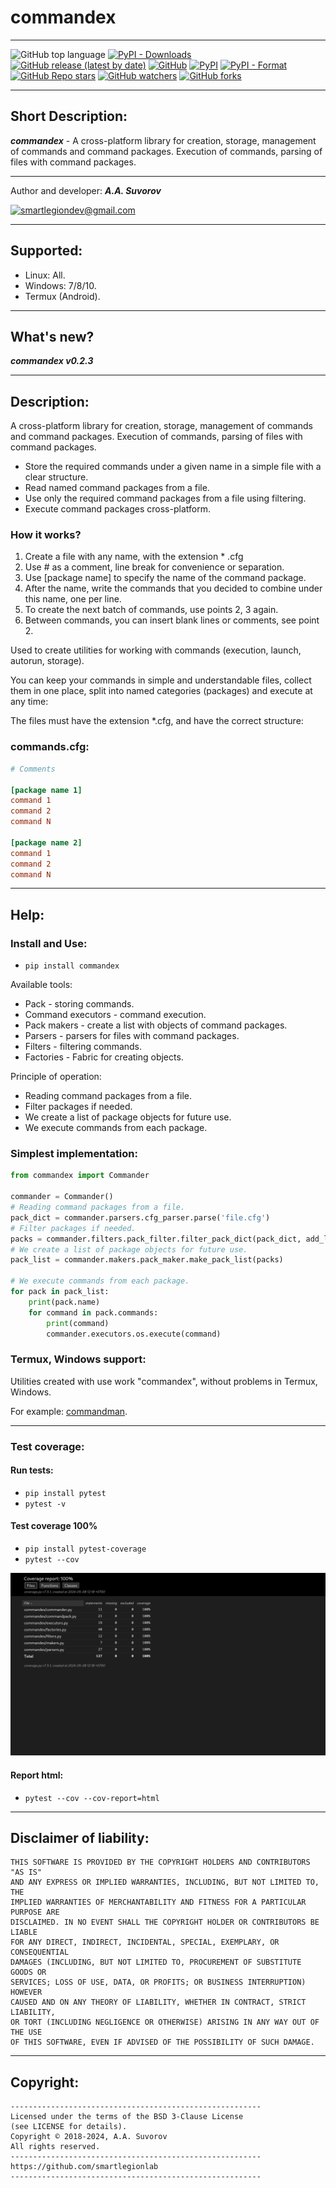 # commandex

***

![GitHub top language](https://img.shields.io/github/languages/top/smartlegionlab/commandex)
[![PyPI - Downloads](https://img.shields.io/pypi/dm/commandex?label=pypi%20downloads)](https://pypi.org/project/commandex/)
[![GitHub release (latest by date)](https://img.shields.io/github/v/release/smartlegionlab/commandex)](https://github.com/smartlegionlab/commandex/)
[![GitHub](https://img.shields.io/github/license/smartlegionlab/commandex)](https://github.com/smartlegionlab/commandex/blob/master/LICENSE)
[![PyPI](https://img.shields.io/pypi/v/commandex)](https://pypi.org/project/commandex)
[![PyPI - Format](https://img.shields.io/pypi/format/commandex)](https://pypi.org/project/commandex)
[![GitHub Repo stars](https://img.shields.io/github/stars/smartlegionlab/commandex?style=social)](https://github.com/smartlegionlab/commandex/)
[![GitHub watchers](https://img.shields.io/github/watchers/smartlegionlab/commandex?style=social)](https://github.com/smartlegionlab/commandex/)
[![GitHub forks](https://img.shields.io/github/forks/smartlegionlab/commandex?style=social)](https://github.com/smartlegionlab/commandex/)

***

## Short Description:

___commandex___ -  A cross-platform library for creation, storage, management of commands and command packages. Execution of commands, parsing of files with command packages.

***

Author and developer: ___A.A. Suvorov___

[![smartlegiondev@gmail.com](https://img.shields.io/static/v1?label=email&message=smartlegiondev@gmail.com&color=blue)](mailto:smartlegiondev@gmail.com)

***

## Supported:

- Linux: All.
- Windows: 7/8/10.
- Termux (Android).

***

## What's new?

___commandex v0.2.3___

***

## Description:

A cross-platform library for creation, storage, management of commands and command packages. 
Execution of commands, parsing of files with command packages.

- Store the required commands under a given name in a simple file with a clear structure.
- Read named command packages from a file.
- Use only the required command packages from a file using filtering.
- Execute command packages cross-platform. 

### How it works?

1. Create a file with any name, with the extension * .cfg
2. Use # as a comment, line break for convenience or separation.
3. Use [package name] to specify the name of the command package.
4. After the name, write the commands that you decided to combine under this name, one per line.
5. To create the next batch of commands, use points 2, 3 again.
6. Between commands, you can insert blank lines or comments, see point 2.

Used to create utilities for working with commands (execution, launch, autorun, storage).

You can keep your commands in simple and understandable files, collect them in one place,
split into named categories (packages) and execute at any time:

The files must have the extension *.cfg, and have the correct structure:


### commands.cfg:

```ini
# Comments

[package name 1]
command 1
command 2
command N

[package name 2]
command 1
command 2
command N
```

***


## Help:

### Install and Use:

- `pip install commandex`

Available tools:

- Pack - storing commands.
- Command executors - command execution.
- Pack makers - create a list with objects of command packages.
- Parsers - parsers for files with command packages.
- Filters - filtering commands.
- Factories - Fabric for creating objects. 

Principle of operation:

- Reading command packages from a file.
- Filter packages if needed.
- We create a list of package objects for future use.
- We execute commands from each package.


### Simplest implementation:

```python
from commandex import Commander

commander = Commander()
# Reading command packages from a file.
pack_dict = commander.parsers.cfg_parser.parse('file.cfg')
# Filter packages if needed.
packs = commander.filters.pack_filter.filter_pack_dict(pack_dict, add_list=[], exc_list=[])
# We create a list of package objects for future use.
pack_list = commander.makers.pack_maker.make_pack_list(packs)

# We execute commands from each package.
for pack in pack_list:
    print(pack.name)
    for command in pack.commands:
        print(command)
        commander.executors.os.execute(command)

```

### Termux, Windows support:

Utilities created with use work "commandex", without problems in Termux, Windows.

For example: [commandman](https://github.com/smartlegionlab/commandman).

***

### Test coverage:

#### Run tests:
- `pip install pytest`
- `pytest -v`
  

#### __Test coverage 100%__

- `pip install pytest-coverage`
- `pytest --cov`

![commandex image](https://github.com/smartlegionlab/commandex/raw/master/data/images/commandex.png)


#### Report html:

- `pytest --cov --cov-report=html`

***

## Disclaimer of liability:

    THIS SOFTWARE IS PROVIDED BY THE COPYRIGHT HOLDERS AND CONTRIBUTORS "AS IS"
    AND ANY EXPRESS OR IMPLIED WARRANTIES, INCLUDING, BUT NOT LIMITED TO, THE
    IMPLIED WARRANTIES OF MERCHANTABILITY AND FITNESS FOR A PARTICULAR PURPOSE ARE
    DISCLAIMED. IN NO EVENT SHALL THE COPYRIGHT HOLDER OR CONTRIBUTORS BE LIABLE
    FOR ANY DIRECT, INDIRECT, INCIDENTAL, SPECIAL, EXEMPLARY, OR CONSEQUENTIAL
    DAMAGES (INCLUDING, BUT NOT LIMITED TO, PROCUREMENT OF SUBSTITUTE GOODS OR
    SERVICES; LOSS OF USE, DATA, OR PROFITS; OR BUSINESS INTERRUPTION) HOWEVER
    CAUSED AND ON ANY THEORY OF LIABILITY, WHETHER IN CONTRACT, STRICT LIABILITY,
    OR TORT (INCLUDING NEGLIGENCE OR OTHERWISE) ARISING IN ANY WAY OUT OF THE USE
    OF THIS SOFTWARE, EVEN IF ADVISED OF THE POSSIBILITY OF SUCH DAMAGE.

***

## Copyright:
    --------------------------------------------------------
    Licensed under the terms of the BSD 3-Clause License
    (see LICENSE for details).
    Copyright © 2018-2024, A.A. Suvorov
    All rights reserved.
    --------------------------------------------------------
    https://github.com/smartlegionlab
    --------------------------------------------------------